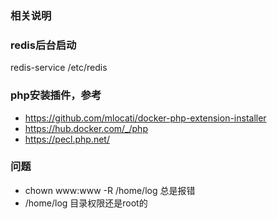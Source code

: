 ### 相关说明

### redis后台启动
redis-service /etc/redis

### php安装插件，参考
- https://github.com/mlocati/docker-php-extension-installer
- https://hub.docker.com/_/php
- https://pecl.php.net/

### 问题
- chown www:www -R /home/log 总是报错
- /home/log 目录权限还是root的

